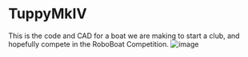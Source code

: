 # TuppyMkIV
This is the code and CAD for a boat we are making to start a club, and hopefully compete in the RoboBoat Competition.
![image](https://github.com/SketchyBots-of-DFW/TuppyMkIV/assets/139906011/c7fb1bc2-1015-4947-a64f-67cd44771dda)



